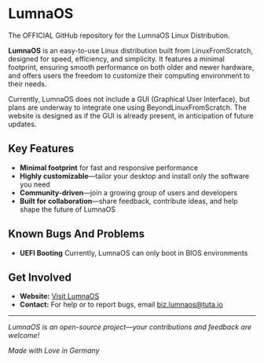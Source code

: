 # LumnaOS
The OFFICIAL GitHub repository for the LumnaOS Linux Distribution.


**LumnaOS** is an easy-to-use Linux distribution built from LinuxFromScratch, designed for speed, efficiency, and simplicity. It features a minimal footprint, ensuring smooth performance on both older and newer hardware, and offers users the freedom to customize their computing environment to their needs.

Currently, LumnaOS does not include a GUI (Graphical User Interface), but plans are underway to integrate one using BeyondLinuxFromScratch. The website is designed as if the GUI is already present, in anticipation of future updates.

## Key Features

- **Minimal footprint** for fast and responsive performance
- **Highly customizable**—tailor your desktop and install only the software you need
- **Community-driven**—join a growing group of users and developers
- **Built for collaboration**—share feedback, contribute ideas, and help shape the future of LumnaOS

## Known Bugs And Problems

- **UEFI Booting** Currently, LumnaOS can only boot in BIOS environments

## Get Involved

- **Website:** [Visit LumnaOS](https://lumnaos.weebly.com)
- **Contact:** For help or to report bugs, email [biz.lumnaos@tuta.io](mailto:biz.lumnaos@tuta.io)

---

*LumnaOS is an open-source project—your contributions and feedback are welcome!*

*Made with Love in Germany*
